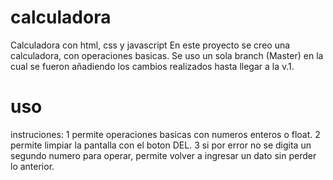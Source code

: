 # calculadora
Calculadora con html, css y javascript
En este proyecto se creo una calculadora, con operaciones basicas.
Se uso un sola branch (Master) en la cual se fueron añadiendo los cambios realizados hasta llegar a la v.1.

# uso
instruciones:
1 permite operaciones basicas con numeros enteros o float.
2 permite limpiar la pantalla con el boton DEL.
3 si por error no se digita un segundo numero para operar, permite volver a ingresar un dato sin perder lo anterior.

